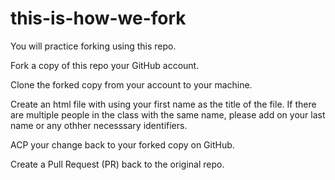 # this-is-how-we-fork

You will practice forking using this repo.

Fork a copy of this repo your GitHub account.

Clone the forked copy from your account to your machine.

Create an html file with using your first name as the title of the file. If there are multiple people in the class with the same name, please add on your last name or any othher necesssary identifiers.

ACP your change back to your forked copy on GitHub.

Create a Pull Request (PR) back to the original repo.
